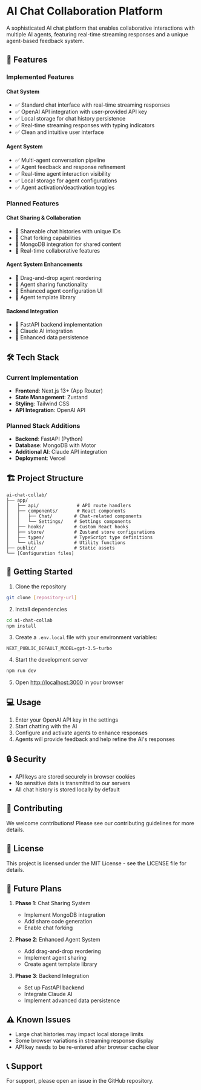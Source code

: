 # AI Chat Collaboration Platform

A sophisticated AI chat platform that enables collaborative interactions with multiple AI agents, featuring real-time streaming responses and a unique agent-based feedback system.

## 🌟 Features

### Implemented Features

#### Chat System
- ✅ Standard chat interface with real-time streaming responses
- ✅ OpenAI API integration with user-provided API key
- ✅ Local storage for chat history persistence
- ✅ Real-time streaming responses with typing indicators
- ✅ Clean and intuitive user interface

#### Agent System
- ✅ Multi-agent conversation pipeline
- ✅ Agent feedback and response refinement
- ✅ Real-time agent interaction visibility
- ✅ Local storage for agent configurations
- ✅ Agent activation/deactivation toggles

### Planned Features

#### Chat Sharing & Collaboration
- 🚧 Shareable chat histories with unique IDs
- 🚧 Chat forking capabilities
- 🚧 MongoDB integration for shared content
- 🚧 Real-time collaborative features

#### Agent System Enhancements
- 🚧 Drag-and-drop agent reordering
- 🚧 Agent sharing functionality
- 🚧 Enhanced agent configuration UI
- 🚧 Agent template library

#### Backend Integration
- 🚧 FastAPI backend implementation
- 🚧 Claude AI integration
- 🚧 Enhanced data persistence

## 🛠 Tech Stack

### Current Implementation
- **Frontend**: Next.js 13+ (App Router)
- **State Management**: Zustand
- **Styling**: Tailwind CSS
- **API Integration**: OpenAI API

### Planned Stack Additions
- **Backend**: FastAPI (Python)
- **Database**: MongoDB with Motor
- **Additional AI**: Claude API integration
- **Deployment**: Vercel

## 🏗 Project Structure

```
ai-chat-collab/
├── app/
│   ├── api/              # API route handlers
│   ├── components/       # React components
│   │   ├── Chat/        # Chat-related components
│   │   └── Settings/    # Settings components
│   ├── hooks/           # Custom React hooks
│   ├── store/           # Zustand store configurations
│   ├── types/           # TypeScript type definitions
│   └── utils/           # Utility functions
├── public/              # Static assets
└── [Configuration files]
```

## 🚀 Getting Started

1. Clone the repository
```bash
git clone [repository-url]
```

2. Install dependencies
```bash
cd ai-chat-collab
npm install
```

3. Create a `.env.local` file with your environment variables:
```env
NEXT_PUBLIC_DEFAULT_MODEL=gpt-3.5-turbo
```

4. Start the development server
```bash
npm run dev
```

5. Open [http://localhost:3000](http://localhost:3000) in your browser

## 💻 Usage

1. Enter your OpenAI API key in the settings
2. Start chatting with the AI
3. Configure and activate agents to enhance responses
4. Agents will provide feedback and help refine the AI's responses

## 🔒 Security

- API keys are stored securely in browser cookies
- No sensitive data is transmitted to our servers
- All chat history is stored locally by default

## 🤝 Contributing

We welcome contributions! Please see our contributing guidelines for more details.

## 📝 License

This project is licensed under the MIT License - see the LICENSE file for details.

## 🔮 Future Plans

1. **Phase 1**: Chat Sharing System
   - Implement MongoDB integration
   - Add share code generation
   - Enable chat forking

2. **Phase 2**: Enhanced Agent System
   - Add drag-and-drop reordering
   - Implement agent sharing
   - Create agent template library

3. **Phase 3**: Backend Integration
   - Set up FastAPI backend
   - Integrate Claude AI
   - Implement advanced data persistence

## ⚠️ Known Issues

- Large chat histories may impact local storage limits
- Some browser variations in streaming response display
- API key needs to be re-entered after browser cache clear

## 📞 Support

For support, please open an issue in the GitHub repository. 
